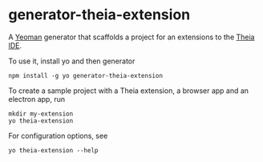 # generator-theia-extension
A [Yeoman](yeoman.io) generator that scaffolds a project for an extensions to the [Theia IDE](https://github.com/theia-ide/theia).

To use it, install yo and then generator

```
npm install -g yo generator-theia-extension
```

To create a sample project with a Theia extension, a browser app and an electron app, run

```
mkdir my-extension
yo theia-extension
```

For configuration options, see
```
yo theia-extension --help 
```
